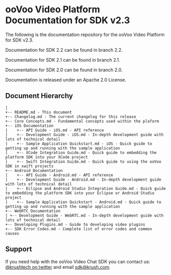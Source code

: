 # ooVoo Video Platform Documentation for SDK v2.3
The following is the documentation repository for the ooVoo Video Platform for SDK v2.3.

Documentation for SDK 2.2 can be found in branch 2.2.

Documentation for SDK 2.1 can be found in branch 2.1.

Documentation for SDK 2.0 can be found in branch 2.0.

Documentation is released under an Apache 2.0 License.

## Document Hierarchy

```
|
+-- README.md - This document
+-- Changelog.md - The current changelog for this release
+-- Core Concepts.md - Fundamental concepts used within the plaform
+-- iOS Documentation
|    +-- API Guide - iOS.md - API reference
|    +-- Development Guide - iOS.md - In-depth development guide with lots of technical detail
|    +-- Sample Application Quickstart.md - iOS - Quick guide to getting up and running with the sample application
|    +-- XCode Integration Guide.md - Quick guide to embedding the platform SDK into your XCode project
|    +-- Swift Integration Guide.md - Quick guide to using the ooVoo SDK in swift projects
+-- Android Documentation
|    +-- API Guide - Android.md - API reference
|    +-- Development Guide - Android.md - In-depth development guide with lots of technical detail
|    +-- Eclipse and Android Studio Integration Guide.md - Quick guide to embedding the platform SDK into your Eclipse or Android Studio project
|    +-- Sample Application Quickstart - Android.md - Quick guide to getting up and running with the sample application
+-- WebRTC Documentation
| +-- Development Guide - WebRTC.md - In-depth development guide with lots of technical detail
+-- Developing Plugins.md - Guide to developing video plugins
+-- SDK Error Codes.md - Complete list of error codes and common causes
```

## Support
If you need help with the ooVoo Video Chat SDK you can contact us: [@krushtech on twitter](http://twitter.com/krushtech) and email [sdk@krush.com](mailto:sdk@krush.com).
